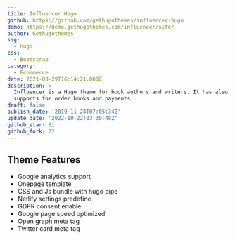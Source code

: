 ```yaml
---
title: Influencer Hugo
github: https://github.com/gethugothemes/influencer-hugo
demo: https://demo.gethugothemes.com/influencer/site/
author: Gethugothemes
ssg:
  - Hugo
css:
  - Bootstrap
category:
  - Ecommerce
date: 2021-08-29T16:14:21.000Z
description: >-
  Influencer is a Hugo theme for book authors and writers. It has also Snipcart
  supports for order books and payments.
draft: false
publish_date: '2019-11-24T07:05:34Z'
update_date: '2022-10-22T03:30:48Z'
github_star: 81
github_fork: 72
---
```

## Theme Features

- Google analytics support
- Onepage template
- CSS and Js bundle with hugo pipe
- Netlify settings predefine
- GDPR consent enable
- Google page speed optimized
- Open graph meta tag
- Twitter card meta tag
